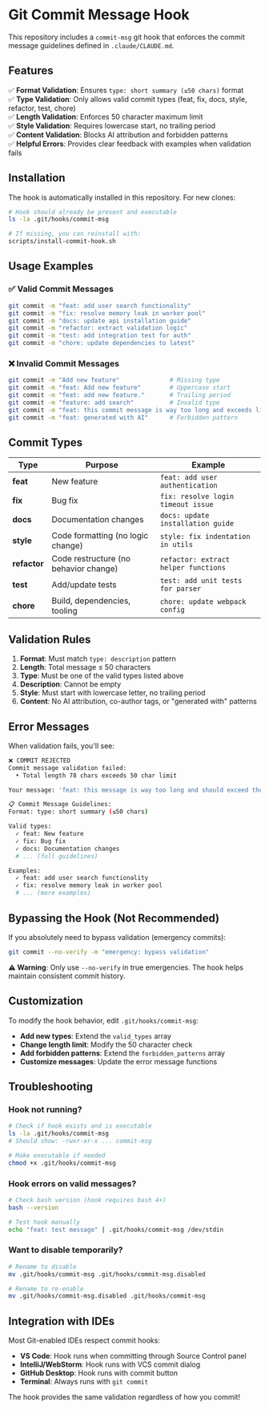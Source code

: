 # Git Commit Message Hook

This repository includes a `commit-msg` git hook that enforces the commit message guidelines defined in `.claude/CLAUDE.md`.

## Features

✅ **Format Validation**: Ensures `type: short summary (≤50 chars)` format  
✅ **Type Validation**: Only allows valid commit types (feat, fix, docs, style, refactor, test, chore)  
✅ **Length Validation**: Enforces 50 character maximum limit  
✅ **Style Validation**: Requires lowercase start, no trailing period  
✅ **Content Validation**: Blocks AI attribution and forbidden patterns  
✅ **Helpful Errors**: Provides clear feedback with examples when validation fails  

## Installation

The hook is automatically installed in this repository. For new clones:

```bash
# Hook should already be present and executable
ls -la .git/hooks/commit-msg

# If missing, you can reinstall with:
scripts/install-commit-hook.sh
```

## Usage Examples

### ✅ Valid Commit Messages
```bash
git commit -m "feat: add user search functionality"
git commit -m "fix: resolve memory leak in worker pool"  
git commit -m "docs: update api installation guide"
git commit -m "refactor: extract validation logic"
git commit -m "test: add integration test for auth"
git commit -m "chore: update dependencies to latest"
```

### ❌ Invalid Commit Messages
```bash
git commit -m "Add new feature"              # Missing type
git commit -m "feat: Add new feature"        # Uppercase start  
git commit -m "feat: add new feature."       # Trailing period
git commit -m "feature: add search"          # Invalid type
git commit -m "feat: this commit message is way too long and exceeds limit"  # >50 chars
git commit -m "feat: generated with AI"      # Forbidden pattern
```

## Commit Types

| Type | Purpose | Example |
|------|---------|---------|
| **feat** | New feature | `feat: add user authentication` |
| **fix** | Bug fix | `fix: resolve login timeout issue` |
| **docs** | Documentation changes | `docs: update installation guide` |
| **style** | Code formatting (no logic change) | `style: fix indentation in utils` |
| **refactor** | Code restructure (no behavior change) | `refactor: extract helper functions` |
| **test** | Add/update tests | `test: add unit tests for parser` |
| **chore** | Build, dependencies, tooling | `chore: update webpack config` |

## Validation Rules

1. **Format**: Must match `type: description` pattern
2. **Length**: Total message ≤ 50 characters  
3. **Type**: Must be one of the valid types listed above
4. **Description**: Cannot be empty
5. **Style**: Must start with lowercase letter, no trailing period
6. **Content**: No AI attribution, co-author tags, or "generated with" patterns

## Error Messages

When validation fails, you'll see:

```bash
❌ COMMIT REJECTED
Commit message validation failed:
  • Total length 78 chars exceeds 50 char limit

Your message: 'feat: this message is way too long and should exceed the fifty character limit'

📋 Commit Message Guidelines:
Format: type: short summary (≤50 chars)

Valid types:
  ✓ feat: New feature
  ✓ fix: Bug fix  
  ✓ docs: Documentation changes
  # ... (full guidelines)

Examples:
  ✓ feat: add user search functionality
  ✓ fix: resolve memory leak in worker pool
  # ... (more examples)
```

## Bypassing the Hook (Not Recommended)

If you absolutely need to bypass validation (emergency commits):

```bash
git commit --no-verify -m "emergency: bypass validation"
```

**⚠️ Warning**: Only use `--no-verify` in true emergencies. The hook helps maintain consistent commit history.

## Customization

To modify the hook behavior, edit `.git/hooks/commit-msg`:

- **Add new types**: Extend the `valid_types` array
- **Change length limit**: Modify the 50 character check
- **Add forbidden patterns**: Extend the `forbidden_patterns` array
- **Customize messages**: Update the error message functions

## Troubleshooting

### Hook not running?
```bash
# Check if hook exists and is executable
ls -la .git/hooks/commit-msg
# Should show: -rwxr-xr-x ... commit-msg

# Make executable if needed
chmod +x .git/hooks/commit-msg
```

### Hook errors on valid messages?
```bash
# Check bash version (hook requires bash 4+)
bash --version

# Test hook manually
echo "feat: test message" | .git/hooks/commit-msg /dev/stdin
```

### Want to disable temporarily?
```bash
# Rename to disable
mv .git/hooks/commit-msg .git/hooks/commit-msg.disabled

# Rename to re-enable  
mv .git/hooks/commit-msg.disabled .git/hooks/commit-msg
```

## Integration with IDEs

Most Git-enabled IDEs respect commit hooks:

- **VS Code**: Hook runs when committing through Source Control panel
- **IntelliJ/WebStorm**: Hook runs with VCS commit dialog
- **GitHub Desktop**: Hook runs with commit button
- **Terminal**: Always runs with `git commit`

The hook provides the same validation regardless of how you commit!